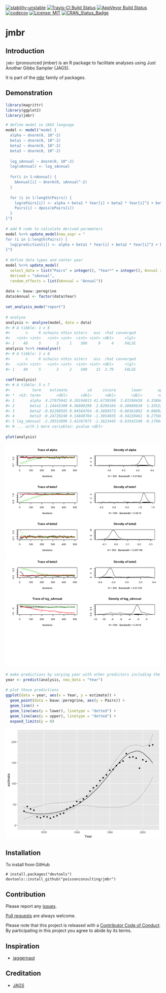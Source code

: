 
<!-- README.md is generated from README.Rmd. Please edit that file -->
[![stability-unstable](https://img.shields.io/badge/stability-unstable-yellow.svg)](https://github.com/joethorley/stability-badges#unstable) [![Travis-CI Build Status](https://travis-ci.org/poissonconsulting/jmbr.svg?branch=master)](https://travis-ci.org/poissonconsulting/jmbr) [![AppVeyor Build Status](https://ci.appveyor.com/api/projects/status/github/poissonconsulting/jmbr?branch=master&svg=true)](https://ci.appveyor.com/project/poissonconsulting/jmbr) [![codecov](https://codecov.io/gh/poissonconsulting/jmbr/branch/master/graph/badge.svg)](https://codecov.io/gh/poissonconsulting/jmbr) [![License: MIT](https://img.shields.io/badge/License-MIT-blue.svg)](https://opensource.org/licenses/MIT) [![CRAN\_Status\_Badge](http://www.r-pkg.org/badges/version/mbr)](https://cran.r-project.org/package=mbr)

jmbr
====

Introduction
------------

`jmbr` (pronounced jimber) is an R package to facilitate analyses using Just Another Gibbs Sampler (JAGS).

It is part of the [mbr](https://github.com/poissonconsulting/mbr) family of packages.

Demonstration
-------------

``` r
library(magrittr)
library(ggplot2)
library(jmbr)
```

``` r
# define model in JAGS language
model <- model("model {
  alpha ~ dnorm(0, 10^-2)
  beta1 ~ dnorm(0, 10^-2)
  beta2 ~ dnorm(0, 10^-2)
  beta3 ~ dnorm(0, 10^-2)

  log_sAnnual ~ dnorm(0, 10^-2)
  log(sAnnual) <- log_sAnnual

  for(i in 1:nAnnual) {
    bAnnual[i] ~ dnorm(0, sAnnual^-2)
  }

  for (i in 1:length(Pairs)) {
    log(ePairs[i]) <- alpha + beta1 * Year[i] + beta2 * Year[i]^2 + beta3 * Year[i]^3 + bAnnual[Annual[i]]
    Pairs[i] ~ dpois(ePairs[i])
  }
}")

# add R code to calculate derived parameters
model %<>% update_model(new_expr = "
for (i in 1:length(Pairs)) {
  log(prediction[i]) <- alpha + beta1 * Year[i] + beta2 * Year[i]^2 + beta3 * Year[i]^3 + bAnnual[Annual[i]]
}")

# define data types and center year
model %<>% update_model(
  select_data = list("Pairs" = integer(), "Year*" = integer(), Annual = factor()),
  derived = "sAnnual",
  random_effects = list(bAnnual = "Annual"))

data <- bauw::peregrine
data$Annual <- factor(data$Year)

set_analysis_mode("report")

# analyse
analysis <- analyse(model, data = data)
#> # A tibble: 1 x 8
#>       n     K nchains nthin niters   ess  rhat converged
#>   <int> <int>   <int> <int>  <int> <int> <dbl>     <lgl>
#> 1    40     5       3     1    500     9     4     FALSE
analysis %<>% reanalyse()
#> # A tibble: 1 x 8
#>       n     K nchains nthin niters   ess  rhat converged
#>   <int> <int>   <int> <int>  <int> <int> <dbl>     <lgl>
#> 1    40     5       3     2    500    15  2.79     FALSE

coef(analysis)
#> # A tibble: 5 x 7
#>          term    estimate         sd     zscore       lower       upper
#> *  <S3: term>       <dbl>      <dbl>      <dbl>       <dbl>       <dbl>
#> 1       alpha  4.27075042 0.10194013 41.6739590  3.83198438  4.33868814
#> 2       beta1  1.14443300 0.36809298  2.8204166 -0.28689638  1.33522085
#> 3       beta2 -0.02298595 0.04564764 -0.3899573 -0.08361092  0.08692664
#> 4       beta3 -0.24720248 0.14840704 -1.3854035 -0.34220461  0.27566699
#> 5 log_sAnnual -2.29553099 2.42267975 -1.3623445 -8.83542348 -0.17984485
#> # ... with 1 more variables: pvalue <dbl>

plot(analysis)
```

![](tools/README-unnamed-chunk-3-1.png)![](tools/README-unnamed-chunk-3-2.png)

``` r
# make predictions by varying year with other predictors including the random effect of Annual held constant
year <- predict(analysis, new_data = "Year")

# plot those predictions
ggplot(data = year, aes(x = Year, y = estimate)) +
  geom_point(data = bauw::peregrine, aes(y = Pairs)) +
  geom_line() +
  geom_line(aes(y = lower), linetype = "dotted") +
  geom_line(aes(y = upper), linetype = "dotted") +
  expand_limits(y = 0)
```

![](tools/README-unnamed-chunk-4-1.png)

Installation
------------

To install from GitHub

    # install.packages("devtools")
    devtools::install_github("poissonconsulting/jmbr")

Contribution
------------

Please report any [issues](https://github.com/poissonconsulting/jmbr/issues).

[Pull requests](https://github.com/poissonconsulting/jmbr/pulls) are always welcome.

Please note that this project is released with a [Contributor Code of Conduct](CONDUCT.md). By participating in this project you agree to abide by its terms.

Inspiration
-----------

-   [jaggernaut](https://github.com/poissonconsulting/jaggernaut)

Creditation
-----------

-   [JAGS](http://mcmc-jags.sourceforge.net)
